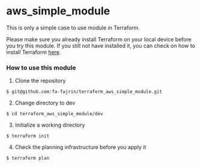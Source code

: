 # aws_simple_module

This is only a simple case to use module in Terraform. 

Please make sure you already install Terraform on your local device before you try this module. If you still not have installed it, you can check on how to install Terraform [here](https://learn.hashicorp.com/terraform/getting-started/install.html "here").

### How to use this module

1. Clone the repository

`$ git@github.com:fa-fajrin/terraform_aws_simple_module.git`

2. Change directory to dev

`$ cd terraform_aws_simple_module/dev`

3. Initialize a working directory

`$ terraform init`

4. Check the planning infrastructure before you apply it

`$ terraform plan`

